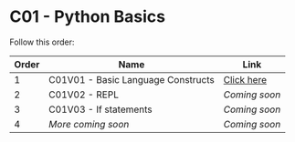 # C01 - Python Basics

Follow this order:

| Order | Name                               | Link                     |
|-------|------------------------------------|--------------------------|
| 1     | C01V01 - Basic Language Constructs | [Click here](01-C01V01/) |
| 2     | C01V02 - REPL                      | *Coming soon*            |
| 3     | C01V03 - If statements             | *Coming soon*            |
| 4     | *More coming soon*                 | *Coming soon*            |

